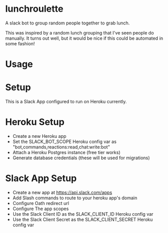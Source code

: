 # lunchroulette

A slack bot to group random people together to grab lunch.

This was inspired by a random lunch grouping that I've seen people do manually. It turns out well, but it would be nice if this could be automated in some fashion!

# Usage

# Setup
This is a Slack App configured to run on Heroku currently.

# Heroku Setup
- Create a new Heroku app
- Set the SLACK_BOT_SCOPE Heroku config var as "bot,commands,reactions:read,chat:write:bot"
- Attach a Heroku Postgres instance (free tier works)
- Generate database credentials (these will be used for migrations)


# Slack App Setup
- Create a new app at https://api.slack.com/apps
- Add Slash commands to route to your heroku app's domain
- Configure Oath redirect url
- Configure The app scopes
- Use the Slack Client ID as the SLACK_CLIENT_ID Heroku config var
- Use the Slack Client Secret as the SLACK_CLIENT_SECRET Heroku config var
